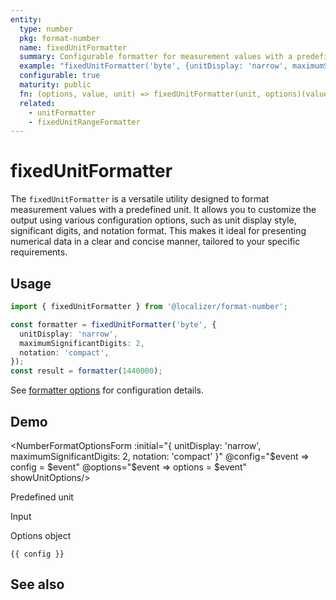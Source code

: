```yaml
---
entity:
  type: number
  pkg: format-number
  name: fixedUnitFormatter
  summary: Configurable formatter for measurement values with a predefined unit.
  example: "fixedUnitFormatter('byte', {unitDisplay: 'narrow', maximumSignificantDigits: 2, notation: 'compact'})(1440000)"
  configurable: true
  maturity: public
  fn: (options, value, unit) => fixedUnitFormatter(unit, options)(value)
  related:
    - unitFormatter
    - fixedUnitRangeFormatter
---
```


# fixedUnitFormatter <Package name="format-number"/>

The `fixedUnitFormatter` is a versatile utility designed to format measurement values with a predefined unit. It allows you to customize the output using various configuration options, such as unit display style, significant digits, and notation format. This makes it ideal for presenting numerical data in a clear and concise manner, tailored to your specific requirements.

## Usage

```typescript twoslash
import { fixedUnitFormatter } from '@localizer/format-number';

const formatter = fixedUnitFormatter('byte', {
  unitDisplay: 'narrow',
  maximumSignificantDigits: 2,
  notation: 'compact',
});
const result = formatter(1440000);
```

See [formatter options](./options/index.md) for configuration details.

## Demo

<script setup>
  import { ref, computed } from 'vue';
  import { NFormItem } from 'naive-ui/es/form';
  import { NInputNumber } from 'naive-ui/es/input-number';
  import { NSelect } from 'naive-ui/es/select';
  import { NDivider } from 'naive-ui/es/divider';
  import NumberFormatOptionsForm from './NumberFormatOptionsForm.vue';

  const value = ref(1440000);
  const config = ref();
  const options = ref({});

  const unitNom = ref('byte');
  const unitDen = ref();

  const unitOptions = Intl.supportedValuesOf('unit').map(unit => ({label: `${unit}`, value: unit}));
  const unit = computed(() => {
    if (!unitDen.value) {
      return unitNom.value;
    } else {
      return unitNom.value + '-per-' + unitDen.value;
    }
  })

</script>

<EntityDemo :args="[options, value, unit]">

<NumberFormatOptionsForm :initial="{ unitDisplay: 'narrow', maximumSignificantDigits: 2, notation: 'compact' }" @config="$event => config = $event" @options="$event => options = $event" showUnitOptions/>

<NDivider title-placement="left">Predefined unit</NDivider>
<NFormItem label="Unit (nominator)"><NSelect filterable v-model:value="unitNom" :options="unitOptions"/></NFormItem>
<NFormItem label="Unit (denominator)"><NSelect clearable filterable v-model:value="unitDen" :options="unitOptions"/></NFormItem>

<NDivider title-placement="left">Input</NDivider>
<NFormItem label="Value"><NInputNumber clearable v-model:value="value" /></NFormItem>

<NDivider title-placement="left">Options object</NDivider>

```-vue
{{ config }}
```

</EntityDemo>

## See also

<Entities />

